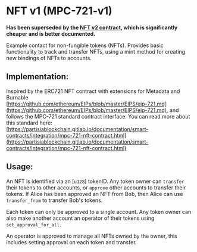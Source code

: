 # NFT v1 (MPC-721-v1)

**Has been superseded by the [NFT v2 contract](../nft-v2), which
is significantly cheaper and is better documented.**

Example contact for non-fungible tokens (NFTs).
Provides basic functionality to track and transfer NFTs, using a mint method for creating new bindings of NFTs to accounts.

## Implementation: 

Inspired by the ERC721 NFT contract with extensions for Metadata and Burnable\
[https://github.com/ethereum/EIPs/blob/master/EIPS/eip-721.md](https://github.com/ethereum/EIPs/blob/master/EIPS/eip-721.md), and follows the MPC-721 standard contract interface. You can read more about this standard here:  [https://partisiablockchain.gitlab.io/documentation/smart-contracts/integration/mpc-721-nft-contract.html](https://partisiablockchain.gitlab.io/documentation/smart-contracts/integration/mpc-721-nft-contract.html)

## Usage:

An NFT is identified via an [`u128`] tokenID.
Any token owner can `transfer` their tokens to other accounts, or `approve` other accounts
to transfer their tokens.
If Alice has been approved an NFT from Bob, then Alice can use `transfer_from` to transfer Bob's tokens.

Each token can only be approved to a single account.
Any token owner can also make another account an operator of their tokens using `set_approval_for_all`.

An operator is approved to manage all NFTs owned by the owner, this includes setting approval on each token and transfer.

